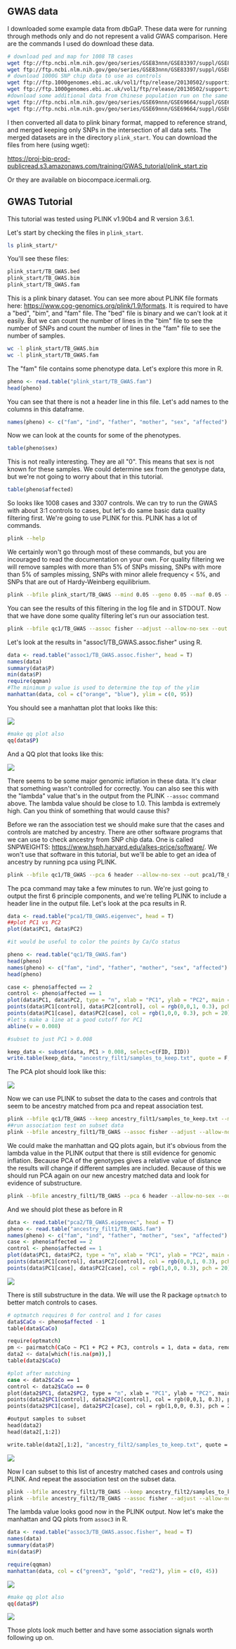 ## GWAS data

I downloaded some example data from dbGaP. These data were for running through methods only and do not represent a valid GWAS comparison. Here are the commands I used do download these data.

```sh
# download ped and map for 1008 TB cases
wget ftp://ftp.ncbi.nlm.nih.gov/geo/series/GSE83nnn/GSE83397/suppl/GSE83397_project1008s.ped.gz
wget ftp://ftp.ncbi.nlm.nih.gov/geo/series/GSE83nnn/GSE83397/suppl/GSE83397_project1008s.map.gz
# download 1000G SNP chip data to use as controls
wget ftp://ftp.1000genomes.ebi.ac.uk/vol1/ftp/release/20130502/supporting/hd_genotype_chip/ALL.chip.omni_broad_sanger_combined.20140818.snps.genotypes.vcf.gz
wget ftp://ftp.1000genomes.ebi.ac.uk/vol1/ftp/release/20130502/supporting/hd_genotype_chip/ALL.chip.omni_broad_sanger_combined.20140818.snps.genotypes.vcf.gz.tbi
#download some additional data from Chinese population run on the same chip as TB cases to use as controls
wget ftp://ftp.ncbi.nlm.nih.gov/geo/series/GSE69nnn/GSE69664/suppl/GSE69664_GPL19864_processed_data.txt.gz
wget ftp://ftp.ncbi.nlm.nih.gov/geo/series/GSE69nnn/GSE69664/suppl/GSE69664_GPL20166_processed_data.txt.gz
```

I then converted all data to plink binary format, mapped to reference strand, and merged keeping only SNPs in the intersection of all data sets.
The merged datasets are in the directory `plink_start`. You can download the files from here (using wget):

https://proj-bip-prod-publicread.s3.amazonaws.com/training/GWAS_tutorial/plink_start.zip

Or they are available on biocompace.icermali.org.

## GWAS Tutorial

This tutorial was tested using PLINK v1.90b4 and R version 3.6.1.

Let's start by checking the files in `plink_start`.

```sh
ls plink_start/*
```

You'll see these files:
```sh
plink_start/TB_GWAS.bed
plink_start/TB_GWAS.bim
plink_start/TB_GWAS.fam
```

This is a plink binary dataset. You can see more about PLINK file formats here: https://www.cog-genomics.org/plink/1.9/formats. It is required to have a "bed", "bim", and "fam" file. The "bed" file is binary and we can't look at it easily. But we can count the number of lines in the "bim" file to see the number of SNPs and count the number of lines in the "fam" file to see the number of samples.

```sh
wc -l plink_start/TB_GWAS.bim
wc -l plink_start/TB_GWAS.fam
```

The "fam" file contains some phenotype data. Let's explore this more in R.

```R
pheno <- read.table("plink_start/TB_GWAS.fam")
head(pheno)
```

You can see that there is not a header line in this file. Let's add names to the columns in this dataframe.

```R
names(pheno) <- c("fam", "ind", "father", "mother", "sex", "affected")
```

Now we can look at the counts for some of the phenotypes.

```R
table(pheno$sex)
```

This is not really interesting. They are all "0". This means that sex is not known for these samples. We could determine sex from the genotype data, but we're not going to worry about that in this tutorial.

```R
table(pheno$affected)
```

So looks like 1008 cases and 3307 controls. We can try to run the GWAS with about 3:1 controls to cases, but let's do same basic data quality filtering first. We're going to use PLINK for this. PLINK has a lot of commands.

```sh
plink --help
```

We certainly won't go through most of these commands, but you are incouraged to read the documentation on your own. For quality filtering we will remove samples with more than 5% of SNPs missing, SNPs with more than 5% of samples missing, SNPs with minor allele frequency < 5%, and SNPs that are out of Hardy-Weinberg equilibrium.

```sh
plink --bfile plink_start/TB_GWAS --mind 0.05 --geno 0.05 --maf 0.05 --hwe 0.0001 --allow-no-sex --make-bed --out qc1/TB_GWAS
```

You can see the results of this filtering in the log file and in STDOUT. Now that we have done some quality filtering let's run our association test.

```sh
plink --bfile qc1/TB_GWAS --assoc fisher --adjust --allow-no-sex --out assoc1/TB_GWAS
```

Let's look at the results in "assoc1/TB_GWAS.assoc.fisher" using R.

```R
data <- read.table("assoc1/TB_GWAS.assoc.fisher", head = T)
names(data)
summary(data$P)
min(data$P)
require(qqman)
#The minimum p value is used to determine the top of the ylim
manhattan(data, col = c("orange", "blue"), ylim = c(0, 95))
```

You should see a manhattan plot that looks like this:

![](plots/assoc1.manhattan.png)


```sh
#make qq plot also
qq(data$P)
```
And a QQ plot that looks like this:

![](plots/assoc1.qq.png)

There seems to be some major genomic inflation in these data. It's clear that something wasn't controlled for correctly. You can also see this with the "lambda" value that's in the output from the PLINK `--assoc` command above. The lambda value should be close to 1.0. This lambda is extremely high. Can you think of something that would cause this?


Before we ran the association test we should make sure that the cases and controls are matched by ancestry. There are other software programs that we can use to check ancestry from SNP chip data. One is called SNPWEIGHTS: https://www.hsph.harvard.edu/alkes-price/software/. We won't use that software in this tutorial, but we'll be able to get an idea of ancestry by running pca using PLINK.

```sh
plink --bfile qc1/TB_GWAS --pca 6 header --allow-no-sex --out pca1/TB_GWAS
```

The pca command may take a few minutes to run. We're just going to output the first 6 principle components, and we're telling PLINK to include a header line in the output file. Let's look at the pca results in R.

```R
data <- read.table("pca1/TB_GWAS.eigenvec", head = T)
##plot PC1 vs PC2
plot(data$PC1, data$PC2)

#it would be useful to color the points by Ca/Co status

pheno <- read.table("qc1/TB_GWAS.fam")
head(pheno)
names(pheno) <- c("fam", "ind", "father", "mother", "sex", "affected")
head(pheno)

case <- pheno$affected == 2
control <- pheno$affected == 1
plot(data$PC1, data$PC2, type = "n", xlab = "PC1", ylab = "PC2", main = "TB pca")
points(data$PC1[control], data$PC2[control], col = rgb(0,0,1, 0.3), pch = 20)
points(data$PC1[case], data$PC2[case], col = rgb(1,0,0, 0.3), pch = 20)
#let's make a line at a good cutoff for PC1
abline(v = 0.008)

#subset to just PC1 > 0.008

keep_data <- subset(data, PC1 > 0.008, select=c(FID, IID))
write.table(keep_data, "ancestry_filt1/samples_to_keep.txt", quote = F, row.names = F, col.names = F)
```

The PCA plot should look like this:

![](plots/pca1.png)


Now we can use PLINK to subset the data to the cases and controls that seem to be ancestry matched from pca and repeat association test.

```sh
plink --bfile qc1/TB_GWAS --keep ancestry_filt1/samples_to_keep.txt --make-bed --out ancestry_filt1/TB_GWAS
##run association test on subset data
plink --bfile ancestry_filt1/TB_GWAS --assoc fisher --adjust --allow-no-sex --out assoc2/TB_GWAS
```

We could make the manhattan and QQ plots again, but it's obvious from the lambda value in the PLINK output that there is still evidence for genomic inflation. Because PCA of the genotypes gives a relative value of distance the results will change if different samples are included. Because of this we should run PCA again on our new ancestry matched data and look for evidence of substructure.

```sh
plink --bfile ancestry_filt1/TB_GWAS --pca 6 header --allow-no-sex --out pca2/TB_GWAS
```

And we should plot these as before in R

```R
data <- read.table("pca2/TB_GWAS.eigenvec", head = T)
pheno <- read.table("ancestry_filt1/TB_GWAS.fam")
names(pheno) <- c("fam", "ind", "father", "mother", "sex", "affected")
case <- pheno$affected == 2
control <- pheno$affected == 1
plot(data$PC1, data$PC2, type = "n", xlab = "PC1", ylab = "PC2", main = "TB pca after initial ancestry filtering")
points(data$PC1[control], data$PC2[control], col = rgb(0,0,1, 0.3), pch = 20)
points(data$PC1[case], data$PC2[case], col = rgb(1,0,0, 0.3), pch = 20)
```
![](plots/pca2.initial.png)


There is still substructure in the data. We will use the R package `optmatch` to better match controls to cases.

```sh
# optmatch requires 0 for control and 1 for cases
data$CaCo <- pheno$affected - 1
table(data$CaCo)

require(optmatch)
pm <- pairmatch(CaCo ~ PC1 + PC2 + PC3, controls = 1, data = data, remove.unmatchables = T)
data2 <- data[which(!is.na(pm)),]
table(data2$CaCo)

#plot after matching
case <- data2$CaCo == 1
control <- data2$CaCo == 0
plot(data2$PC1, data2$PC2, type = "n", xlab = "PC1", ylab = "PC2", main = "TB pca after optmatch")
points(data2$PC1[control], data2$PC2[control], col = rgb(0,0,1, 0.3), pch = 20)
points(data2$PC1[case], data2$PC2[case], col = rgb(1,0,0, 0.3), pch = 20)

#output samples to subset
head(data2)
head(data2[,1:2])

write.table(data2[,1:2], "ancestry_filt2/samples_to_keep.txt", quote = F, row.names = F, col.names = F)
```
![](plots/pca2.optmatch.png)

Now I can subset to this list of ancestry matched cases and controls using PLINK. And repeat the association test on the subset data.

```sh
plink --bfile ancestry_filt1/TB_GWAS --keep ancestry_filt2/samples_to_keep.txt --make-bed --out ancestry_filt2/TB_GWAS
plink --bfile ancestry_filt2/TB_GWAS --assoc fisher --adjust --allow-no-sex --out assoc3/TB_GWAS
```

The lambda value looks good now in the PLINK output. Now let's make the manhattan and QQ plots from `assoc3` in R.

```R
data <- read.table("assoc3/TB_GWAS.assoc.fisher", head = T)
names(data)
summary(data$P)
min(data$P)

require(qqman)
manhattan(data, col = c("green3", "gold", "red2"), ylim = c(0, 45))
```
![](plots/assoc3.manhattan.png)
```sh
#make qq plot also
qq(data$P)
```
![](plots/assoc3.qq.png)

Those plots look much better and have some association signals worth following up on.
